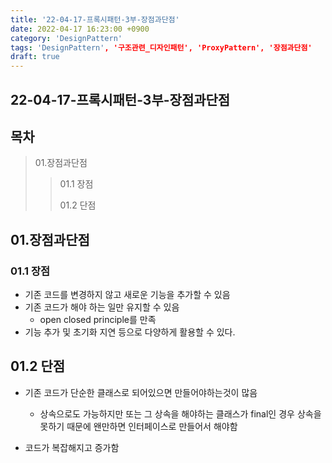 ```yaml
---
title: '22-04-17-프록시패턴-3부-장점과단점'
date: 2022-04-17 16:23:00 +0900
category: 'DesignPattern'
tags: 'DesignPattern', '구조관련_디자인패턴', 'ProxyPattern', '장점과단점'
draft: true
---
```


## 22-04-17-프록시패턴-3부-장점과단점

## 목차
> 01.장점과단점
>
> > 01.1 장점
> >
> > 01.2 단점

## 01.장점과단점

### 01.1 장점

- 기존 코드를 변경하지 않고 새로운 기능을 추가할 수 있음
- 기존 코드가 해야 하는 일만 유지할 수 있음
  - open closed principle를 만족
- 기능 추가 및 초기화 지연 등으로 다양하게 활용할 수 있다.

## 01.2 단점

- 기존 코드가 단순한 클래스로 되어있으면 만들어야하는것이 많음
  - 상속으로도 가능하지만 또는 그 상속을 해야하는 클래스가 final인 경우 상속을 못하기 때문에 왠만하면 인터페이스로 만들어서 해야함

- 코드가 복잡해지고 증가함
